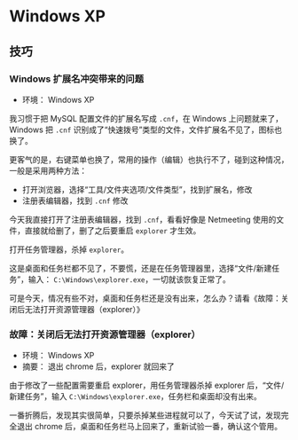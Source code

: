 # Windows XP #

## 技巧 ##

### Windows 扩展名冲突带来的问题 ###

* 环境： Windows XP

我习惯于把 MySQL 配置文件的扩展名写成 `.cnf`，在 Windows 上问题就来了， Windows 把 `.cnf` 识别成了“快速拨号”类型的文件，文件扩展名不见了，图标也换了。

更客气的是，右键菜单也换了，常用的操作（编辑）也执行不了，碰到这种情况，一般是采用两种方法：

* 打开浏览器，选择“工具/文件夹选项/文件类型”，找到扩展名，修改
* 注册表编辑器，找到 `.cnf` 修改

今天我直接打开了注册表编辑器，找到 `.cnf`，看看好像是 Netmeeting 使用的文件，直接就给删了，删了之后要重启 `explorer` 才生效。

打开任务管理器，杀掉 `explorer`。

这是桌面和任务栏都不见了，不要慌，还是在任务管理器里，选择“文件/新建任务”，输入： `C:\Windows\explorer.exe`，一切就该恢复正常了。

可是今天，情况有些不对，桌面和任务栏还是没有出来，怎么办？请看《故障：关闭后无法打开资源管理器（explorer）》

### 故障：关闭后无法打开资源管理器（explorer） ###

* 环境： Windows XP
* 摘要： 退出 chrome 后，explorer 就回来了

由于修改了一些配置需要重启 explorer，用任务管理器杀掉 explorer 后，“文件/新建任务”，输入 `C:\Windows\explorer.exe`，任务栏和桌面却没有出来。

一番折腾后，发现其实很简单，只要杀掉某些进程就可以了，今天试了试，发现完全退出 chrome 后，桌面和任务栏马上回来了，重新试验一番，确认这个管用。
